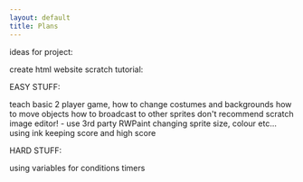 ```yaml
---
layout: default
title: Plans
---
```


ideas for project:

create html website scratch tutorial:

EASY STUFF:

teach basic 2 player game,
how to change costumes and backgrounds
how to move objects
how to broadcast to other sprites
don't recommend scratch image editor! - use 3rd party RWPaint
changing sprite size, colour etc...
using ink
keeping score and high score

HARD STUFF:

using variables for conditions
timers
